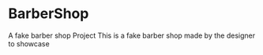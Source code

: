 # BarberShop
A fake barber shop Project
This is a fake barber shop made by the designer to showcase
